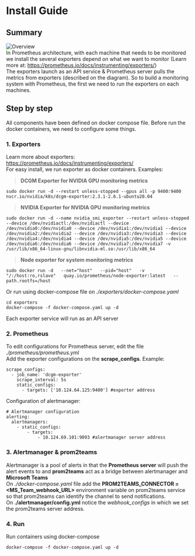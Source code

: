 # Install Guide
## **Summary** 
![Overview](https://www.devopsschool.com/blog/wp-content/uploads/2021/01/What-is-Prometheus-Architecutre-components1-740x414.png)
 <br/>
 In Prometheus architecture, with each machine that needs to be monitored we install the several exporters depend on what we want to monitor (Learn more at: https://prometheus.io/docs/instrumenting/exporters/) <br/>
 The exporters launch as an API service & Prometheus server pulls the metrics from exporters (described on the diagram). So to build a monitoring system with Prometheus, the first we need to run the exporters on each machines. 

## **Step by step**
All components have been defined on docker compose file. Before run the docker containers, we need to configure some things.
### **1. Exporters**
Learn more about exporters: https://prometheus.io/docs/instrumenting/exporters/ <br/>
For easy install, we run exporter as docker containers. Examples:<br/>

> **DCGM Exporter for NVIDIA GPU monitoring metrics**

```
sudo docker run -d --restart unless-stopped --gpus all -p 9400:9400 nvcr.io/nvidia/k8s/dcgm-exporter:2.3.1-2.6.1-ubuntu20.04
```
> **NVIDIA Exporter for NVIDIA GPU monitoring metrics**
```
sudo docker run -d --name nvidia_smi_exporter --restart unless-stopped --device /dev/nvidiactl:/dev/nvidiactl --device /dev/nvidia0:/dev/nvidia0 --device /dev/nvidia1:/dev/nvidia1 --device /dev/nvidia2:/dev/nvidia2 --device /dev/nvidia3:/dev/nvidia3 --device /dev/nvidia4:/dev/nvidia4 --device /dev/nvidia5:/dev/nvidia5 --device /dev/nvidia6:/dev/nvidia6 --device /dev/nvidia7:/dev/nvidia7 -v /usr/lib/x86_64-linux-gnu/libnvidia-ml.so:/usr/lib/x86_64
```
> **Node exporter for system monitoring metrics**
```
sudo docker run -d   --net="host"   --pid="host"   -v "/:/host:ro,rslave"   quay.io/prometheus/node-exporter:latest   --path.rootfs=/host
```
Or run using docker-compose file on *./exporters/docker-compose.yaml*
```
cd exporters
docker-compose -f docker-compose.yaml up -d
```

Each exporter service will run as an API server 

### **2. Prometheus**
To edit configurations for Prometheus server, edit the file *./prometheus/prometheus.yml*
<br>
Add the exporter configurations on the **scrape_configs**. Example:
```
scrape_configs:
  - job_name: 'dcgm-exporter'
    scrape_interval: 5s
    static_configs:
      - targets: ['10.124.64.125:9400'] #exporter address
```
Configuration of alertmanager:
```
# Alertmanager configuration
alerting:
  alertmanagers:
    - static_configs:
        - targets:
            - 10.124.69.101:9093 #alertmanager server address
```

### **3. Alertmanager & prom2teams**
Alertmanager is a pool of alerts in that the **Prometheus server** will push the alert events to and **prom2teams** act as a bridge between alertmanager and **Microsoft Teams** <br/>
On *./docker-compose.yaml* file add the **PROM2TEAMS_CONNECTOR = <MS_Team_webhook_URL>** environment variable on prom2teams service so that prom2teams can identify the channel to send notifications. <br/>
On **./alertmanager/config.yml** notice the *webhook_configs* in which we set the prom2teams server address.

### **4. Run**
Run containers using docker-compose
```
docker-compose -f docker-compose.yaml up -d
```
